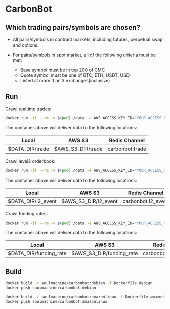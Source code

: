 # CarbonBot

## Which trading pairs/symbols are chosen?

- All pairs/symbols in contract markets, including futures, perpetual swap and options.
- For pairs/symbols in spot market, all of the following criteria must be met:

  - Base symbol must be in top 200 of CMC
  - Quote symbol must be one of BTC, ETH, USDT, USD
  - Listed at more than 3 exchanges(inclusive)

## Run

Crawl realtime trades:

```bash
docker run -it --rm -v $(pwd):/data -e AWS_ACCESS_KEY_ID="YOUR_ACCESS_KEY" -e AWS_SECRET_ACCESS_KEY="YOUR_SECRET_KEY" -e AWS_S3_DIR="s3://YOUR_BUCKET/path" -e REDIS_URL="redis://host-ip:6379" -e PARSER=true -u "$(id -u):$(id -g)" soulmachine/carbonbot:debian pm2-runtime start pm2.trade.config.js
```

The container above will deliver data to the following locations:

| Local           | AWS S3            | Redis Channel   |
| --------------- | ----------------- | --------------- |
| $DATA_DIR/trade | $AWS_S3_DIR/trade | carbonbot:trade |

Crawl level2 orderbook:

```bash
docker run -it --rm -v $(pwd):/data -e AWS_ACCESS_KEY_ID="YOUR_ACCESS_KEY" -e AWS_SECRET_ACCESS_KEY="YOUR_SECRET_KEY" -e AWS_S3_DIR="s3://YOUR_BUCKET/path" -e REDIS_URL="redis://host-ip:6379" -e PARSER=true -u "$(id -u):$(id -g)" soulmachine/carbonbot:debian pm2-runtime start pm2.l2_event.config.js
```

The container above will deliver data to the following locations:

| Local              | AWS S3               | Redis Channel      |
| ------------------ | -------------------- | ------------------ |
| $DATA_DIR/l2_event | $AWS_S3_DIR/l2_event | carbonbot:l2_event |

Crawl funding rates:

```bash
docker run -it --rm -v $(pwd):/data -e AWS_ACCESS_KEY_ID="YOUR_ACCESS_KEY" -e AWS_SECRET_ACCESS_KEY="YOUR_SECRET_KEY" -e AWS_S3_DIR="s3://YOUR_BUCKET/path" -e REDIS_URL="redis://host-ip:6379" -e PARSER=true -u "$(id -u):$(id -g)" soulmachine/carbonbot:debian pm2-runtime start pm2.funding_rate.config.js
```

The container above will deliver data to the following locations:

| Local                  | AWS S3                   | Redis Channel          |
| ---------------------- | ------------------------ | ---------------------- |
| $DATA_DIR/funding_rate | $AWS_S3_DIR/funding_rate | carbonbot:funding_rate |

## Build

```bash
docker build -t soulmachine/carbonbot:debian -f Dockerfile.debian .
docker push soulmachine/carbonbot:debian

docker build -t soulmachine/carbonbot:amazonlinux -f Dockerfile.amazonlinux .
docker push soulmachine/carbonbot:amazonlinux
```
